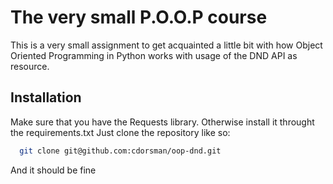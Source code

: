 
# The very small P.O.O.P course

This is a very small assignment to get acquainted a little bit with how Object Oriented Programming in Python works 
with usage of the DND API as resource.




## Installation

Make sure that you have the Requests library. Otherwise install it throught the requirements.txt
Just clone the repository like so:  

```bash
  git clone git@github.com:cdorsman/oop-dnd.git
```

And it should be fine
    
